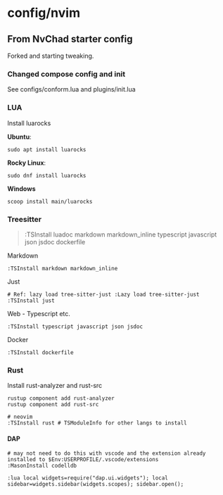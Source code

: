 # config/nvim

## From NvChad starter config

Forked and starting tweaking.

### Changed compose config and init

See configs/conform.lua and plugins/init.lua

### LUA

Install luarocks

**Ubuntu**:

```shell
sudo apt install luarocks
```

**Rocky Linux**:

```shell
sudo dnf install luarocks
```

**Windows**

```pwsh
scoop install main/luarocks
```

### Treesitter

> :TSInstall luadoc markdown markdown_inline typescript javascript json jsdoc dockerfile

Markdown

```
:TSInstall markdown markdown_inline
```

Just

```
# Ref: lazy load tree-sitter-just :Lazy load tree-sitter-just
:TSInstall just
```

Web - Typescript etc.

```
:TSInstall typescript javascript json jsdoc
```

Docker

```
:TSInstall dockerfile
```

### Rust

Install rust-analyzer and rust-src

```shell
rustup component add rust-analyzer
rustup component add rust-src

# neovim
:TSInstall rust # TSModuleInfo for other langs to install
```

#### DAP

```shell
# may not need to do this with vscode and the extension already installed to $Env:USERPROFILE/.vscode/extensions
:MasonInstall codelldb
```

```shell
:lua local widgets=require("dap.ui.widgets"); local sidebar=widgets.sidebar(widgets.scopes); sidebar.open();
```

